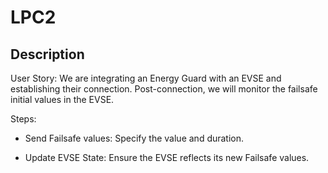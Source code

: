
# LPC2

## Description

User Story: We are integrating an Energy Guard with an EVSE and establishing their connection. Post-connection, we will monitor the failsafe initial values in the EVSE.

Steps:

- Send Failsafe values: Specify the value and duration.

- Update EVSE State: Ensure the EVSE reflects its new Failsafe values.

